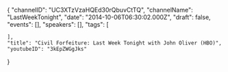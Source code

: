 {
    "channelID": "UC3XTzVzaHQEd30rQbuvCtTQ",
    "channelName": "LastWeekTonight",
    "date": "2014-10-06T06:30:02.000Z",
    "draft": false,
    "events": [],
    "speakers": [],
    "tags": [

    ],
    "title": "Civil Forfeiture: Last Week Tonight with John Oliver (HBO)",
    "youtubeID": "3kEpZWGgJks"
}
